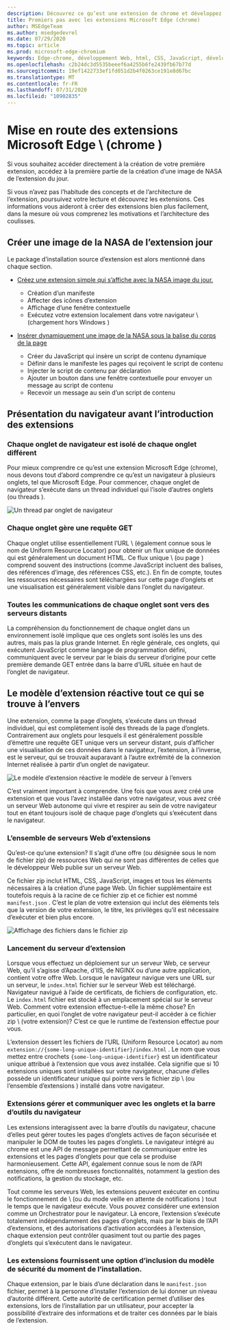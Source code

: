 ```yaml
---
description: Découvrez ce qu’est une extension de chrome et développez progressivement une extension d’affichage d’image complète incluant des options, une injection de contenu, des scripts en arrière-plan, un stockage et bien plus encore.
title: Premiers pas avec les extensions Microsoft Edge (chrome)
author: MSEdgeTeam
ms.author: msedgedevrel
ms.date: 07/29/2020
ms.topic: article
ms.prod: microsoft-edge-chromium
keywords: Edge-chrome, développement Web, html, CSS, JavaScript, développeur, extensions
ms.openlocfilehash: c2b24dc3d5535beeef6a4255b6fe2439fb67b77d
ms.sourcegitcommit: 19ef1422733ef1fd051d2b4f0263ce191e8d67bc
ms.translationtype: MT
ms.contentlocale: fr-FR
ms.lasthandoff: 07/31/2020
ms.locfileid: "10902835"
---
```

# Mise en route des extensions Microsoft Edge \ (chrome \)  

Si vous souhaitez accéder directement à la création de votre première extension, accédez à la première partie de la création d’une image de NASA de l’extension du jour.  

Si vous n’avez pas l’habitude des concepts et de l’architecture de l’extension, poursuivez votre lecture et découvrez les extensions.  Ces informations vous aideront à créer des extensions bien plus facilement, dans la mesure où vous comprenez les motivations et l’architecture des coulisses.  

## Créer une image de la NASA de l’extension jour  

Le package d’installation source d’extension est alors mentionné dans chaque section.  

*   [Créez une extension simple qui s’affiche avec la NASA image du jour.](part1-simple-extension.md)  
    *   Création d’un manifeste  
    *   Affecter des icônes d’extension  
    *   Affichage d’une fenêtre contextuelle  
    *   Exécutez votre extension localement dans votre navigateur \ (chargement hors Windows \)  

*   [Insérer dynamiquement une image de la NASA sous la balise du corps de la page](part2-content-scripts.md)  
    *   Créer du JavaScript qui insère un script de contenu dynamique  
    *   Définir dans le manifeste les pages qui reçoivent le script de contenu  
    *   Injecter le script de contenu par déclaration  
    *   Ajouter un bouton dans une fenêtre contextuelle pour envoyer un message au script de contenu  
    *   Recevoir un message au sein d’un script de contenu  

## Présentation du navigateur avant l’introduction des extensions  

### Chaque onglet de navigateur est isolé de chaque onglet différent  

Pour mieux comprendre ce qu’est une extension Microsoft Edge (chrome), nous devons tout d’abord comprendre ce qu’est un navigateur à plusieurs onglets, tel que Microsoft Edge.  Pour commencer, chaque onglet de navigateur s’exécute dans un thread individuel qui l’isole d’autres onglets (ou threads \).  

![Un thread par onglet de navigateur](media/index-image1-browsertabs.png)  

### Chaque onglet gère une requête GET  

Chaque onglet utilise essentiellement l’URL \ (également connue sous le nom de Uniform Resource Locator) pour obtenir un flux unique de données qui est généralement un document HTML.  Ce flux unique \ (ou page \) comprend souvent des instructions (comme JavaScript incluent des balises, des références d’image, des références CSS, etc.).  En fin de compte, toutes les ressources nécessaires sont téléchargées sur cette page d’onglets et une visualisation est généralement visible dans l’onglet du navigateur.  

### Toutes les communications de chaque onglet sont vers des serveurs distants  

La compréhension du fonctionnement de chaque onglet dans un environnement isolé implique que ces onglets sont isolés les uns des autres, mais pas la plus grande Internet.  En règle générale, ces onglets, qui exécutent JavaScript comme langage de programmation défini, communiquent avec le serveur par le biais du serveur d’origine pour cette première demande GET entrée dans la barre d’URL située en haut de l’onglet de navigateur.  

## Le modèle d’extension réactive tout ce qui se trouve à l’envers  

Une extension, comme la page d’onglets, s’exécute dans un thread individuel, qui est complètement isolé des threads de la page d’onglets.  Contrairement aux onglets pour lesquels il est généralement possible d’émettre une requête GET unique vers un serveur distant, puis d’afficher une visualisation de ces données dans le navigateur, l’extension, à l’inverse, est le serveur, qui se trouvait auparavant à l’autre extrémité de la connexion Internet réalisée à partir d’un onglet de navigateur.  

![Le modèle d’extension réactive le modèle de serveur à l’envers](media/index-image3-upsidedown.png)  

C’est vraiment important à comprendre.  Une fois que vous avez créé une extension et que vous l’avez installée dans votre navigateur, vous avez créé un serveur Web autonome qui vivre et respirer au sein de votre navigateur tout en étant toujours isolé de chaque page d’onglets qui s’exécutent dans le navigateur.  

### L’ensemble de serveurs Web d’extensions  

Qu’est-ce qu’une extension? Il s’agit d’une offre (ou désignée sous le nom de fichier zip) de ressources Web qui ne sont pas différentes de celles que le développeur Web publie sur un serveur Web.  

Ce fichier zip inclut HTML, CSS, JavaScript, images et tous les éléments nécessaires à la création d’une page Web.  Un fichier supplémentaire est toutefois requis à la racine de ce fichier zip et ce fichier est nommé `manifest.json` .  C’est le plan de votre extension qui inclut des éléments tels que la version de votre extension, le titre, les privilèges qu’il est nécessaire d’exécuter et bien plus encore.  

![Affichage des fichiers dans le fichier zip](media/index-image5-filemanager-view.png)  

### Lancement du serveur d’extension  

Lorsque vous effectuez un déploiement sur un serveur Web, ce serveur Web, qu’il s’agisse d’Apache, d’IIS, de NGINX ou d’une autre application, contient votre offre Web.  Lorsque le navigateur navigue vers une URL sur un serveur, le `index.html` fichier sur le serveur Web est téléchargé.  Navigateur navigué à l’aide de certificats, de fichiers de configuration, etc.  Le `index.html` fichier est stocké à un emplacement spécial sur le serveur Web.   Comment votre extension effectue-t-elle la même chose?  En particulier, en quoi l’onglet de votre navigateur peut-il accéder à ce fichier zip \ (votre extension)?  C’est ce que le runtime de l’extension effectue pour vous.  

L’extension dessert les fichiers de l’URL (Uniform Resource Locator) au nom `extension://{some-long-unique-identifier}/index.html` .  Le nom que vous mettez entre crochets `{some-long-unique-identifier}` est un identificateur unique attribué à l’extension que vous avez installée.  Cela signifie que si 10 extensions uniques sont installées sur votre navigateur, chacune d’elles possède un identificateur unique qui pointe vers le fichier zip \ (ou l’ensemble d’extensions \) installé dans votre navigateur.  

<!--![Unique URLS for Extensions](media/index-image4-uniqueurls.png)  -->  

<!--todo: add image for unique URLs  -->  

### Extensions gérer et communiquer avec les onglets et la barre d’outils du navigateur  

Les extensions interagissent avec la barre d’outils du navigateur, chacune d’elles peut gérer toutes les pages d’onglets actives de façon sécurisée et manipuler le DOM de toutes les pages d’onglets.  Le navigateur intégré au chrome est une API de message permettant de communiquer entre les extensions et les pages d’onglets pour que cela se produise harmonieusement.  Cette API, également connue sous le nom de l’API extensions, offre de nombreuses fonctionnalités, notamment la gestion des notifications, la gestion du stockage, etc.  

Tout comme les serveurs Web, les extensions peuvent exécuter en continu le fonctionnement de \ (ou du mode veille en attente de notifications \) tout le temps que le navigateur exécute.  Vous pouvez considérer une extension comme un Orchestrator pour le navigateur.  Là encore, l’extension s’exécute totalement indépendamment des pages d’onglets, mais par le biais de l’API d’extensions, et des autorisations d’activation accordées à l’extension, chaque extension peut contrôler quasiment tout ou partie des pages d’onglets qui s’exécutent dans le navigateur.  

### Les extensions fournissent une option d’inclusion du modèle de sécurité du moment de l’installation.  

Chaque extension, par le biais d’une déclaration dans le `manifest.json` fichier, permet à la personne d’installer l’extension de lui donner un niveau d’autorité différent.  Cette autorité de certification permet d’utiliser des extensions, lors de l’installation par un utilisateur, pour accepter la possibilité d’extraire des informations et de traiter ces données par le biais de l’extension.  

<!-- image links -->  

<!-- links -->  
